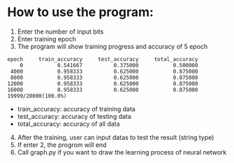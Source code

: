 # How to use the program:
1. Enter the number of input bits
2. Enter training epoch
3. The program will show training progress and accuracy of 5  epoch
```
epoch     train_accuracy     test_accuracy     total_accuracy
    0           0.541667          0.375000           0.500000
 4000           0.958333          0.625000           0.875000
 8000           0.958333          0.625000           0.875000
12000           0.958333          0.625000           0.875000
16000           0.958333          0.625000           0.875000
19999/20000(100.0%)
```
* train_accuracy: accuracy of training data
* test_accuracy: accuracy of testing data
* total_accuracy: accuracy of all data 
4. After the training, user can input datas to test the result (string type)
5. If enter 2, the progrom will end
6. Call graph.py if you want to draw the learning process of neural network

